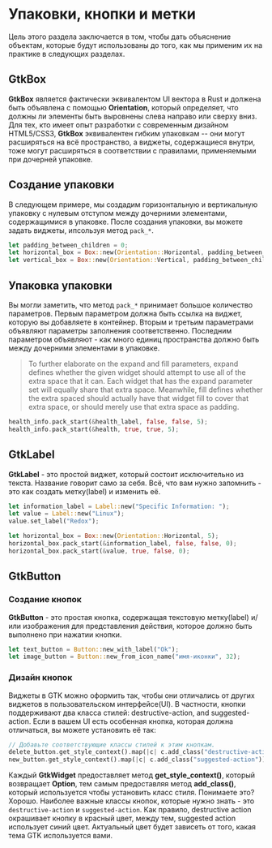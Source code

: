 # Упаковки, кнопки и метки

Цель этого раздела заключается в том, чтобы дать объяснение объектам, которые будут использованы до того, как мы применим их на практике в следующих разделах.

## GtkBox

**GtkBox** является фактически эквивалентом UI вектора в Rust и должена быть объявлена с помощью **Orientation**, который определяет, что должны ли элементы быть выровнены слева направо или сверху вниз. Для тех, кто имеет опыт разработки с современным дизайном HTML5/CSS3, **GtkBox** эквивалентен гибким упаковкам -- они могут расширяться на всё пространство, а виджеты, содержащиеся внутри, тоже могут расширяться в соответствии с правилами, применяемыми при дочерней упаковке.

## Создание упаковки

В следующем примере, мы создадим горизонтальную и вертикальную упаковку с нулевым отступом между дочерними элементами, содержащимися в упаковке. После создания упаковки, вы можете задать виджеты, ипсользуя метод `pack_*`.

```rust
let padding_between_children = 0;
let horizontal_box = Box::new(Orientation::Horizontal, padding_between_children);
let vertical_box = Box::new(Orientation::Vertical, padding_between_children);
```

## Упаковка упаковки

Вы могли заметить, что метод `pack_*` принимает большое количество параметров. Первым параметром должна быть ссылка на виджет, которую вы добавляете в контейнер. Вторым и третьим параметрами объявляют параметры заполнения соответственно. Последним параметром объявляют - как много единиц пространства должно быть между дочерними элементами в упаковке.

> To further elaborate on the expand and fill parameters, expand defines whether the
> given widget should attempt to use all of the extra space that it can. Each widget that has
> the expand parameter set will equally share that extra space. Meanwhile, fill defines whether
> the extra spaced should actually have that widget fill to cover that extra space, or should
> merely use that extra space as padding.

```rust
health_info.pack_start(&health_label, false, false, 5);
health_info.pack_start(&health, true, true, 5);
```


## GtkLabel

**GtkLabel** - это простой виджет, который состоит исключительно из текста. Название говорит само за себя. Всё, что вам нужно запомнить - это как создать метку(label) и изменить её.

```rust
let information_label = Label::new("Specific Information: ");
let value = Label::new("Linux");
value.set_label("Redox");

let horizontal_box = Box::new(Orientation::Horizontal, 5);
horizontal_box.pack_start(&information_label, false, false, 0);
horizontal_box.pack_start(&value, true, false, 0);
```

## GtkButton

### Создание кнопок

**GtkButton** - это простая кнопка, содержащая текстовую метку(label) и/или изображения для представления действия, которое должно быть выполнено при нажатии кнопки.

```rust
let text_button = Button::new_with_label("Ok");
let image_button = Button::new_from_icon_name("имя-иконки", 32);
```

### Дизайн кнопок

Виджеты в GTK можно оформить так, чтобы они отличались от других виджетов в пользовательском интерфейсе(UI). В частности, кнопки поддерживают два класса стилей: destructive-action, and suggested-action. Если в вашем UI есть особенная кнопка, которая должна отличаться, вы можете установить её так:

```rust
// Добавьте соответствующие классы стилей к этим кнопкам.
delete_button.get_style_context().map(|c| c.add_class("destructive-action"));
new_button.get_style_context().map(|c| c.add_class("suggested-action"));
```

Каждый **GtkWidget** предоставляет метод **get_style_context()**, который возвращает
**Option<StyleContext>**, тем самым предоставляя метод **add_class()**, который используется чтобы установить класс стиля. Понимаете это? Хорошо. Наиболее важные классы кнопок, которые нужно знать - это `destructive-action` и `suggested-action`. Как правило, destructive action окрашивает кнопку в красный цвет, между тем, suggested action использует синий цвет. Актуальный цвет будет зависеть от того, какая тема GTK используется вами.

